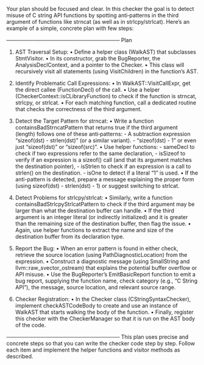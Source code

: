 Your plan should be focused and clear. In this checker the goal is to detect misuse of C string API functions by spotting anti‐patterns in the third argument of functions like strncat (as well as in strlcpy/strlcat). Here’s an example of a simple, concrete plan with few steps:

──────────────────────────────
Plan

1. AST Traversal Setup:
   • Define a helper class (WalkAST) that subclasses StmtVisitor.
   • In its constructor, grab the BugReporter, the AnalysisDeclContext, and a pointer to the Checker.
   • This class will recursively visit all statements (using VisitChildren) in the function’s AST.

2. Identify Problematic Call Expressions:
   • In WalkAST::VisitCallExpr, get the direct callee (FunctionDecl) of the call.
   • Use a helper (CheckerContext::isCLibraryFunction) to check if the function is strncat, strlcpy, or strlcat.
   • For each matching function, call a dedicated routine that checks the correctness of the third argument.

3. Detect the Target Pattern for strncat:
   • Write a function containsBadStrncatPattern that returns true if the third argument (length) follows one of these anti‐patterns:
       - A subtraction expression “sizeof(dst) - strlen(dst)” (or a similar variant).
       - “sizeof(dst) - 1” or even just “sizeof(dst)” or “sizeof(src)”.
   • Use helper functions:
       - sameDecl to check if two expressions refer to the same declaration,
       - isSizeof to verify if an expression is a sizeof() call (and that its argument matches the destination pointer),
       - isStrlen to check if an expression is a call to strlen() on the destination.
       - isOne to detect if a literal “1” is used.
   • If the anti-pattern is detected, prepare a message explaining the proper form (using sizeof(dst) - strlen(dst) - 1) or suggest switching to strlcat.

4. Detect Problems for strlcpy/strlcat:
   • Similarly, write a function containsBadStrlcpyStrlcatPattern to check if the third argument may be larger than what the destination buffer can handle.
   • If the third argument is an integer literal (or indirectly initialized) and it is greater than the remaining size of the destination buffer, then flag the issue.
   • Again, use helper functions to extract the name and size of the destination buffer from its declaration type.

5. Report the Bug:
   • When an error pattern is found in either check, retrieve the source location (using PathDiagnosticLocation) from the expression.
   • Construct a diagnostic message (using SmallString and llvm::raw_svector_ostream) that explains the potential buffer overflow or API misuse.
   • Use the BugReporter’s EmitBasicReport function to emit a bug report, supplying the function name, check category (e.g., “C String API”), the message, source location, and relevant source range.

6. Checker Registration:
   • In the Checker class (CStringSyntaxChecker), implement checkASTCodeBody to create and use an instance of WalkAST that starts walking the body of the function.
   • Finally, register this checker with the CheckerManager so that it is run on the AST body of the code.

──────────────────────────────
This plan uses precise and concrete steps so that you can write the checker code step by step. Follow each item and implement the helper functions and visitor methods as described.